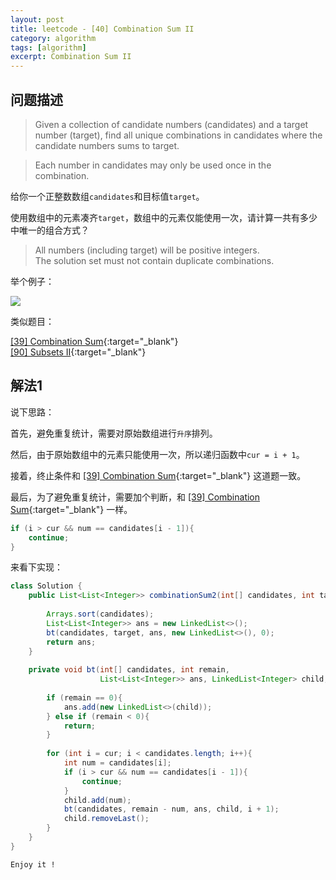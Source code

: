 ```yaml
---
layout: post
title: leetcode - [40] Combination Sum II
category: algorithm
tags: [algorithm]
excerpt: Combination Sum II
---
```


## 问题描述  

> Given a collection of candidate numbers (candidates) and a target number (target), find all unique combinations in candidates where the candidate numbers sums to target.  

> Each number in candidates may only be used once in the combination.  

给你一个正整数数组`candidates`和目标值`target`。  

使用数组中的元素凑齐`target`，数组中的元素仅能使用一次，请计算一共有多少中唯一的组合方式？  


> All numbers (including target) will be positive integers.  
> The solution set must not contain duplicate combinations.  

举个例子：  

![](https://yyc-images.oss-cn-beijing.aliyuncs.com/leetcode_40_demo.png)  

类似题目：  

[[39] Combination Sum](http://yaoyichen.cn/algorithm/2020/06/18/leetcode-39.html){:target="_blank"}  
[[90] Subsets II](http://yaoyichen.cn/algorithm/2020/06/18/leetcode-90.html){:target="_blank"}  


## 解法1  

说下思路：  

首先，避免重复统计，需要对原始数组进行`升序`排列。  

然后，由于原始数组中的元素只能使用一次，所以递归函数中`cur = i + 1`。  

接着，终止条件和 [[39] Combination Sum](http://yaoyichen.cn/algorithm/2020/06/18/leetcode-39.html){:target="_blank"}  这道题一致。  

最后，为了避免重复统计，需要加个判断，和 [[39] Combination Sum](http://yaoyichen.cn/algorithm/2020/06/18/leetcode-39.html){:target="_blank"}  一样。  


``` java
if (i > cur && num == candidates[i - 1]){
    continue;
}
```
 

来看下实现：  


``` java
class Solution {
    public List<List<Integer>> combinationSum2(int[] candidates, int target) {
        
        Arrays.sort(candidates);
        List<List<Integer>> ans = new LinkedList<>();
        bt(candidates, target, ans, new LinkedList<>(), 0);
        return ans;
    }
    
    private void bt(int[] candidates, int remain, 
                    List<List<Integer>> ans, LinkedList<Integer> child, int cur){
        
        if (remain == 0){
            ans.add(new LinkedList<>(child));
        } else if (remain < 0){
            return;    
        }
        
        for (int i = cur; i < candidates.length; i++){
            int num = candidates[i];
            if (i > cur && num == candidates[i - 1]){
                continue;
            }
            child.add(num);
            bt(candidates, remain - num, ans, child, i + 1);
            child.removeLast();
        }
    }
}
```

`Enjoy it ! `